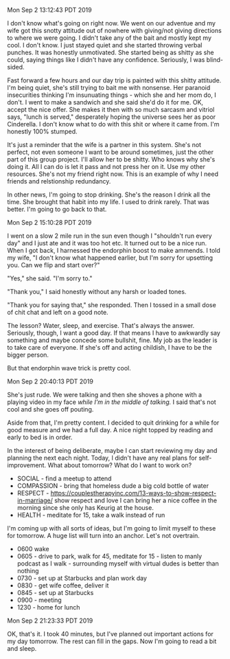 Mon Sep  2 13:12:43 PDT 2019

I don't know what's going on right now.  We went on our adventue and my wife got
this snotty attitude out of nowhere with giving/not giving directions to where
we were going.  I didn't take any of the bait and mostly kept my cool.  I don't
know.  I just stayed quiet and she started throwing verbal punches.  It was
honestly unmotivated.  She started being as shitty as she could, saying things
like I didn't have any confidence.  Seriously, I was blind-sided.

Fast forward a few hours and our day trip is painted with this shitty attitude.
I'm being quiet, she's still trying to bait me with nonsense.  Her paranoid
insecurities thinking I'm insunuating things - which she and her mom do, I
don't.  I went to make a sandwich and she said she'd do it for me.  OK, accept
the nice offer.  She makes it then with so much sarcasm and vitriol says, "lunch
is served," desperately hoping the universe sees her as poor Cinderella.  I
don't know what to do with this shit or where it came from.  I'm honestly 100%
stumped.

It's just a reminder that the wife is a partner in this system.  She's not
perfect, not even someone I want to be around sometimes, just the other part of
this group project.  I'll allow her to be shitty.  Who knows why she's doing it.
All I can do is let it pass and not press her on it.  Use my other resources.
She's not my friend right now.  This is an example of why I need friends and
relstionship redundancy.

In other news, I'm going to stop drinking.  She's the reason I drink all the
time.  She brought that habit into my life.  I used to drink rarely.  That was
better.  I'm going to go back to that.

Mon Sep  2 15:10:28 PDT 2019

I went on a slow 2 mile run in the sun even though I "shouldn't run every day"
and I just ate and it was too hot etc.  It turned out to be a nice run.  When I
got back, I harnessed the endorphin boost to make ammends.  I told my wife, "I
don't know what happened earlier, but I'm sorry for upsetting you.  Can we flip
and start over?"

"Yes," she said.  "I'm sorry to."

"Thank you," I said honestly without any harsh or loaded tones.

"Thank you for saying that," she responded.  Then I tossed in a small dose of
chit chat and left on a good note.

The lesson?  Water, sleep, and exercise.  That's always the answer.  Seriously,
though, I want a good day.  If that means I have to awkwardly say something and
maybe concede some bullshit, fine.  My job as the leader is to take care of
everyone.  If she's off and acting childish, I have to be the bigger person.

But that endorphin wave trick is pretty cool.

Mon Sep  2 20:40:13 PDT 2019

She's just rude.  We were talking and then she shoves a phone with a playing
video in my face _while I'm in the middle of talking._  I said that's not cool
and she goes off pouting.

Aside from that, I'm pretty content.  I decided to quit drinking for a while for
good measure and we had a full day.  A nice night topped by reading and early to
bed is in order.

In the interest of being deliberate, maybe I can start reviewing my day and
planning the next each night.  Today, I didn't have any real plans for
self-improvement.  What about tomorrow?  What do I want to work on?

* SOCIAL - find a meetup to attend
* COMPASSION - bring that homeless dude a big cold bottle of water
* RESPECT - https://couplestherapyinc.com/13-ways-to-show-respect-in-marriage/
    show respect and love
    I can bring her a nice coffee in the morning since she only has Keurig at
    the house.
* HEALTH - meditate for 15, take a walk instead of run

I'm coming up with all sorts of ideas, but I'm going to limit myself to these
for tomorrow.  A huge list will turn into an anchor.  Let's not overtrain.

* 0600 wake
* 0605 - drive to park, walk for 45, meditate for 15 - listen to manly podcast
  as I walk - surrounding myself with virtual dudes is better than nothing
* 0730 - set up at Starbucks and plan work day
* 0830 - get wife coffee, deliver it
* 0845 - set up at Starbucks
* 0900 - meeting
* 1230 - home for lunch

Mon Sep  2 21:23:33 PDT 2019

OK, that's it.  I took 40 minutes, but I've planned out important actions for my
day tomorrow.  The rest can fill in the gaps.  Now I'm going to read a bit and
sleep.
